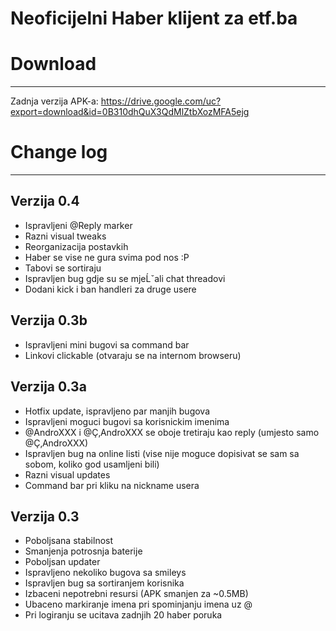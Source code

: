 # Neoficijelni Haber klijent za etf.ba

# Download
---------------------------------------------------
  Zadnja verzija APK-a:
  https://drive.google.com/uc?export=download&id=0B310dhQuX3QdMlZtbXozMFA5ejg


# Change log
---------------------------------------------------
  
  Verzija 0.4
  ------------------
  - Ispravljeni @Reply marker
  - Razni visual tweaks
  - Reorganizacija postavkih
  - Haber se vise ne gura svima pod nos :P
  - Tabovi se sortiraju 
  - Ispravljen bug gdje su se mjeĹˇali chat threadovi 
  - Dodani kick i ban handleri za druge usere 
  
  
  
  Verzija 0.3b
  ------------------
  - Ispravljeni mini bugovi sa command bar
  - Linkovi clickable (otvaraju se na internom browseru)
  
  
  
  Verzija 0.3a
  ------------------
  - Hotfix update, ispravljeno par manjih bugova
  - Ispravljeni moguci bugovi sa korisnickim imenima
  - @AndroXXX i @Ç‚AndroXXX se oboje tretiraju kao reply (umjesto samo @Ç‚AndroXXX)
  - Ispravljen bug na online listi (vise nije moguce dopisivat se sam sa sobom, koliko god usamljeni bili)
  - Razni visual updates
  - Command bar pri kliku na nickname usera
  
  
  
  Verzija 0.3
  ------------------
  - Poboljsana stabilnost
  - Smanjenja potrosnja baterije
  - Poboljsan updater
  - Ispravljeno nekoliko bugova sa smileys
  - Ispravljen bug sa sortiranjem korisnika
  - Izbaceni nepotrebni resursi (APK smanjen za ~0.5MB)
  - Ubaceno markiranje imena pri spominjanju imena uz @
  - Pri logiranju se ucitava zadnjih 20 haber poruka
